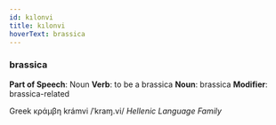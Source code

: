```yaml
---
id: kılonvi
title: kılonvi
hoverText: brassica
---
```


### brassica

**Part of Speech**: Noun
**Verb**: to be a brassica
**Noun**: brassica
**Modifier**: brassica-related

Greek κράμβη krámvi /ˈkraɱ.vi/
*Hellenic Language Family*